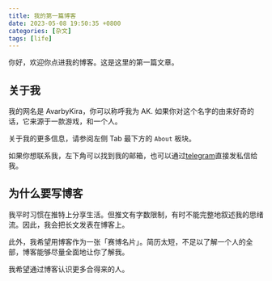 ```yaml
---
title: 我的第一篇博客
date: 2023-05-08 19:50:35 +0800
categories: [杂文]
tags: [life]
---
```


你好，欢迎你点进我的博客。这是这里的第一篇文章。

## 关于我

我的网名是 AvarbyKira，你可以称呼我为 AK. 如果你对这个名字的由来好奇的话，它来源于一款游戏，和一个人。

关于我的更多信息，请参阅左侧 Tab 最下方的 `About` 板块。

如果你想联系我，左下角可以找到我的邮箱，也可以通过[telegram](https://t.me/avarbykira)直接发私信给我。

## 为什么要写博客

我平时习惯在推特上分享生活。但推文有字数限制，有时不能完整地叙述我的思绪流。因此，我会把长文发表在博客上。

此外，我希望用博客作为一张「赛博名片」。简历太短，不足以了解一个人的全部，博客能够尽量全面地让你了解我。

我希望通过博客认识更多合得来的人。